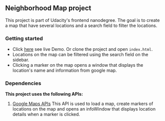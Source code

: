 ## Neighborhood Map project

This project is part of Udacity's frontend nanodegree. The goal is to create a map that have several locations and a search field to filter the locations.

### Getting started

* Click [here](https://rubarammal.github.io/Neighborhood-Map/) see live Demo. Or clone the project and open `index.html`.
* Locations on the map can be filtered using the search field on the sidebar.
* Clicking a marker on the map opens a window that displays the location's name and information from google map.
### Dependencies

__This project uses the following APIs:__

1. [Google Maps APIs](https://developers.google.com/maps/) 
This API is used to load a map, create markers of locations on the map and opens an infoWindow that displays location details when a marker is clicked.


